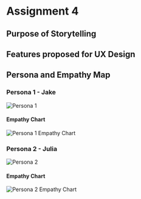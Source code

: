 # Assignment 4

## Purpose of Storytelling

## Features proposed for UX Design



## Persona and Empathy Map
### Persona 1 - Jake
![Persona 1](https://user-images.githubusercontent.com/54642348/116467420-7f1f9f80-a824-11eb-91e0-6ac25a7bea91.jpg)

#### Empathy Chart
![Persona 1 Empathy Chart](https://user-images.githubusercontent.com/54642348/116467449-89419e00-a824-11eb-8324-e642c1c30840.jpg)


### Persona 2 - Julia
![Persona 2](https://user-images.githubusercontent.com/54642348/116467486-952d6000-a824-11eb-9591-9a38d06907c6.jpg)

#### Empathy Chart
![Persona 2 Empathy Chart](https://user-images.githubusercontent.com/54642348/116467515-9d859b00-a824-11eb-9365-b211e2205736.jpg)





